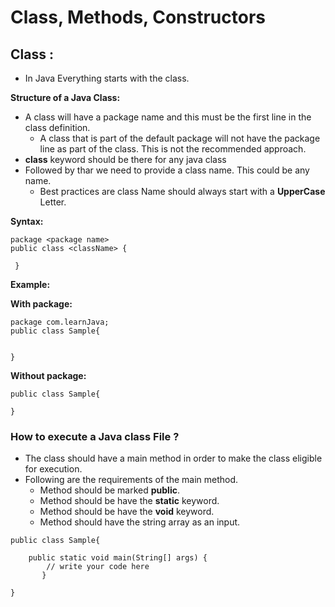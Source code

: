 # Class, Methods, Constructors

## Class :

-   In Java Everything starts with the class.

**Structure of a Java Class:**   
-   A class will have a package name and this must be the first line in the class definition.
    -   A class that is part of the default package will not have the package line as part of the class. This is not the recommended approach.
-   **class** keyword should be there for any java class
-   Followed by thar we need to provide a class name. This could be any name.
    -   Best practices are class Name should always start with a **UpperCase** Letter.

**Syntax:**
```aidl
package <package name>
public class <className> {

 }
```

**Example:**

**With package:**

```aidl
package com.learnJava;
public class Sample{


}
```

**Without package:**

```aidl
public class Sample{

}
```

### How to execute a Java class File ?

-   The class should have a main method in order to make the class eligible for execution.
-   Following are the requirements of the main method.
    -   Method should be marked **public**.
    -   Method should be have the **static** keyword.
    -   Method should be have the **void** keyword.
    -   Method should have the string array as an input.
    
    
```aidl
public class Sample{

    public static void main(String[] args) {
        // write your code here
       }

}
```
